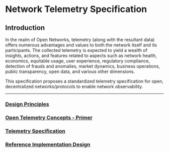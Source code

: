 # Network Telemetry Specification

## Introduction

In the realm of Open Networks, telemetry (along with the resultant data) offers numerous advantages and values to both the network itself and its participants. The collected telemetry is expected to yield a wealth of insights, actions, and features related to aspects such as network health, economics, equitable usage, user experience, regulatory compliance, detection of frauds and anomalies, market dynamics, business operations, public transparency, open data, and various other dimensions.

This specification proposes a standardized telemetry specification for open, decentralized networks/protocols to enable network observability.

---
### [Design Principles](docs/design-principles.md)
### [Open Telemetry Concepts - Primer](docs/otel-concepts-primer.md)
### [Telemetry Specification](docs/otel-specification.md)
### [Reference Implementation Design](docs/ref-impl-design.md)
